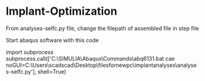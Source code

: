 # Implant-Optimization

From analyses-selfc.py file, change the filepath of assembled file in step file

Start abaqus software with this code

import subprocess
    subprocess.call(['C:\SIMULIA\Abaqus\Commands\\abq6131.bat cae noGUI=C:\Users\scadscad\Desktop\\filesfornewpc\implantanalyses\\analyses-selfc.py'], shell=True)


